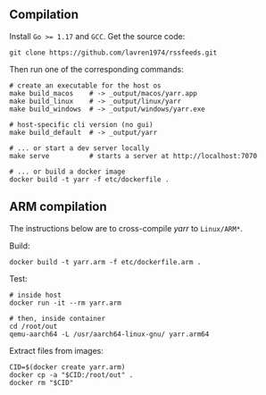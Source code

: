## Compilation

Install `Go >= 1.17` and `GCC`. Get the source code:

    git clone https://github.com/lavren1974/rssfeeds.git

Then run one of the corresponding commands:

    # create an executable for the host os
    make build_macos    # -> _output/macos/yarr.app
    make build_linux    # -> _output/linux/yarr
    make build_windows  # -> _output/windows/yarr.exe

    # host-specific cli version (no gui)
    make build_default  # -> _output/yarr

    # ... or start a dev server locally
    make serve          # starts a server at http://localhost:7070

    # ... or build a docker image
    docker build -t yarr -f etc/dockerfile .

## ARM compilation

The instructions below are to cross-compile *yarr* to `Linux/ARM*`.

Build:

    docker build -t yarr.arm -f etc/dockerfile.arm .

Test:

    # inside host
    docker run -it --rm yarr.arm

    # then, inside container
    cd /root/out
    qemu-aarch64 -L /usr/aarch64-linux-gnu/ yarr.arm64

Extract files from images:

    CID=$(docker create yarr.arm)
    docker cp -a "$CID:/root/out" .
    docker rm "$CID"

